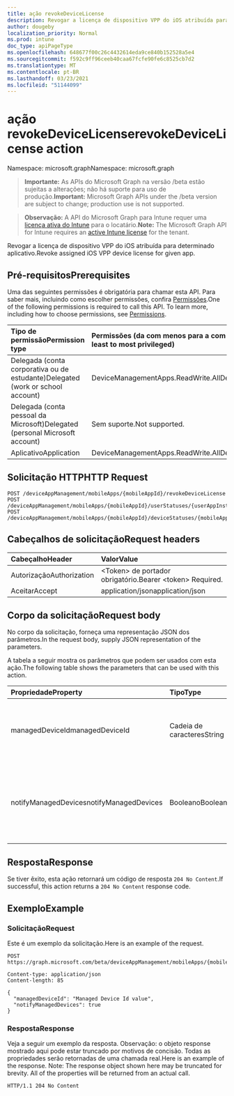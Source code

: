 ```yaml
---
title: ação revokeDeviceLicense
description: Revogar a licença de dispositivo VPP do iOS atribuída para determinado aplicativo.
author: dougeby
localization_priority: Normal
ms.prod: intune
doc_type: apiPageType
ms.openlocfilehash: 648677f00c26c4432614eda9ce840b152528a5e4
ms.sourcegitcommit: f592c9ff96ceeb40caa67fcfe90fe6c8525cb7d2
ms.translationtype: MT
ms.contentlocale: pt-BR
ms.lasthandoff: 03/23/2021
ms.locfileid: "51144099"
---
```

# <a name="revokedevicelicense-action"></a><span data-ttu-id="ee849-103">ação revokeDeviceLicense</span><span class="sxs-lookup"><span data-stu-id="ee849-103">revokeDeviceLicense action</span></span>

<span data-ttu-id="ee849-104">Namespace: microsoft.graph</span><span class="sxs-lookup"><span data-stu-id="ee849-104">Namespace: microsoft.graph</span></span>

> <span data-ttu-id="ee849-105">**Importante:** As APIs do Microsoft Graph na versão /beta estão sujeitas a alterações; não há suporte para uso de produção.</span><span class="sxs-lookup"><span data-stu-id="ee849-105">**Important:** Microsoft Graph APIs under the /beta version are subject to change; production use is not supported.</span></span>

> <span data-ttu-id="ee849-106">**Observação:** A API do Microsoft Graph para Intune requer uma [licença ativa do Intune](https://go.microsoft.com/fwlink/?linkid=839381) para o locatário.</span><span class="sxs-lookup"><span data-stu-id="ee849-106">**Note:** The Microsoft Graph API for Intune requires an [active Intune license](https://go.microsoft.com/fwlink/?linkid=839381) for the tenant.</span></span>

<span data-ttu-id="ee849-107">Revogar a licença de dispositivo VPP do iOS atribuída para determinado aplicativo.</span><span class="sxs-lookup"><span data-stu-id="ee849-107">Revoke assigned iOS VPP device license for given app.</span></span>

## <a name="prerequisites"></a><span data-ttu-id="ee849-108">Pré-requisitos</span><span class="sxs-lookup"><span data-stu-id="ee849-108">Prerequisites</span></span>
<span data-ttu-id="ee849-p101">Uma das seguintes permissões é obrigatória para chamar esta API. Para saber mais, incluindo como escolher permissões, confira [Permissões](/graph/permissions-reference).</span><span class="sxs-lookup"><span data-stu-id="ee849-p101">One of the following permissions is required to call this API. To learn more, including how to choose permissions, see [Permissions](/graph/permissions-reference).</span></span>

|<span data-ttu-id="ee849-111">Tipo de permissão</span><span class="sxs-lookup"><span data-stu-id="ee849-111">Permission type</span></span>|<span data-ttu-id="ee849-112">Permissões (da com menos para a com mais privilégios)</span><span class="sxs-lookup"><span data-stu-id="ee849-112">Permissions (from least to most privileged)</span></span>|
|:---|:---|
|<span data-ttu-id="ee849-113">Delegada (conta corporativa ou de estudante)</span><span class="sxs-lookup"><span data-stu-id="ee849-113">Delegated (work or school account)</span></span>|<span data-ttu-id="ee849-114">DeviceManagementApps.ReadWrite.All</span><span class="sxs-lookup"><span data-stu-id="ee849-114">DeviceManagementApps.ReadWrite.All</span></span>|
|<span data-ttu-id="ee849-115">Delegada (conta pessoal da Microsoft)</span><span class="sxs-lookup"><span data-stu-id="ee849-115">Delegated (personal Microsoft account)</span></span>|<span data-ttu-id="ee849-116">Sem suporte.</span><span class="sxs-lookup"><span data-stu-id="ee849-116">Not supported.</span></span>|
|<span data-ttu-id="ee849-117">Aplicativo</span><span class="sxs-lookup"><span data-stu-id="ee849-117">Application</span></span>|<span data-ttu-id="ee849-118">DeviceManagementApps.ReadWrite.All</span><span class="sxs-lookup"><span data-stu-id="ee849-118">DeviceManagementApps.ReadWrite.All</span></span>|

## <a name="http-request"></a><span data-ttu-id="ee849-119">Solicitação HTTP</span><span class="sxs-lookup"><span data-stu-id="ee849-119">HTTP Request</span></span>
<!-- {
  "blockType": "ignored"
}
-->
``` http
POST /deviceAppManagement/mobileApps/{mobileAppId}/revokeDeviceLicense
POST /deviceAppManagement/mobileApps/{mobileAppId}/userStatuses/{userAppInstallStatusId}/app/revokeDeviceLicense
POST /deviceAppManagement/mobileApps/{mobileAppId}/deviceStatuses/{mobileAppInstallStatusId}/app/revokeDeviceLicense
```

## <a name="request-headers"></a><span data-ttu-id="ee849-120">Cabeçalhos de solicitação</span><span class="sxs-lookup"><span data-stu-id="ee849-120">Request headers</span></span>
|<span data-ttu-id="ee849-121">Cabeçalho</span><span class="sxs-lookup"><span data-stu-id="ee849-121">Header</span></span>|<span data-ttu-id="ee849-122">Valor</span><span class="sxs-lookup"><span data-stu-id="ee849-122">Value</span></span>|
|:---|:---|
|<span data-ttu-id="ee849-123">Autorização</span><span class="sxs-lookup"><span data-stu-id="ee849-123">Authorization</span></span>|<span data-ttu-id="ee849-124">&lt;Token&gt; de portador obrigatório.</span><span class="sxs-lookup"><span data-stu-id="ee849-124">Bearer &lt;token&gt; Required.</span></span>|
|<span data-ttu-id="ee849-125">Aceitar</span><span class="sxs-lookup"><span data-stu-id="ee849-125">Accept</span></span>|<span data-ttu-id="ee849-126">application/json</span><span class="sxs-lookup"><span data-stu-id="ee849-126">application/json</span></span>|

## <a name="request-body"></a><span data-ttu-id="ee849-127">Corpo da solicitação</span><span class="sxs-lookup"><span data-stu-id="ee849-127">Request body</span></span>
<span data-ttu-id="ee849-128">No corpo da solicitação, forneça uma representação JSON dos parâmetros.</span><span class="sxs-lookup"><span data-stu-id="ee849-128">In the request body, supply JSON representation of the parameters.</span></span>

<span data-ttu-id="ee849-129">A tabela a seguir mostra os parâmetros que podem ser usados com esta ação.</span><span class="sxs-lookup"><span data-stu-id="ee849-129">The following table shows the parameters that can be used with this action.</span></span>

|<span data-ttu-id="ee849-130">Propriedade</span><span class="sxs-lookup"><span data-stu-id="ee849-130">Property</span></span>|<span data-ttu-id="ee849-131">Tipo</span><span class="sxs-lookup"><span data-stu-id="ee849-131">Type</span></span>|<span data-ttu-id="ee849-132">Descrição</span><span class="sxs-lookup"><span data-stu-id="ee849-132">Description</span></span>|
|:---|:---|:---|
|<span data-ttu-id="ee849-133">managedDeviceId</span><span class="sxs-lookup"><span data-stu-id="ee849-133">managedDeviceId</span></span>|<span data-ttu-id="ee849-134">Cadeia de caracteres</span><span class="sxs-lookup"><span data-stu-id="ee849-134">String</span></span>|<span data-ttu-id="ee849-135">DeviceId para quem a licença de aplicativo atribuída deve ser revogada</span><span class="sxs-lookup"><span data-stu-id="ee849-135">DeviceId for whom assigned app license is to be revoked</span></span>|
|<span data-ttu-id="ee849-136">notifyManagedDevices</span><span class="sxs-lookup"><span data-stu-id="ee849-136">notifyManagedDevices</span></span>|<span data-ttu-id="ee849-137">Booleano</span><span class="sxs-lookup"><span data-stu-id="ee849-137">Boolean</span></span>|<span data-ttu-id="ee849-138">Boolean que indica se a notificação de revogação deve ser enviada ao dispositivo</span><span class="sxs-lookup"><span data-stu-id="ee849-138">Boolean that indicates if revoke notification should be sent to device</span></span>|



## <a name="response"></a><span data-ttu-id="ee849-139">Resposta</span><span class="sxs-lookup"><span data-stu-id="ee849-139">Response</span></span>
<span data-ttu-id="ee849-140">Se tiver êxito, esta ação retornará um código de resposta `204 No Content`.</span><span class="sxs-lookup"><span data-stu-id="ee849-140">If successful, this action returns a `204 No Content` response code.</span></span>

## <a name="example"></a><span data-ttu-id="ee849-141">Exemplo</span><span class="sxs-lookup"><span data-stu-id="ee849-141">Example</span></span>

### <a name="request"></a><span data-ttu-id="ee849-142">Solicitação</span><span class="sxs-lookup"><span data-stu-id="ee849-142">Request</span></span>
<span data-ttu-id="ee849-143">Este é um exemplo da solicitação.</span><span class="sxs-lookup"><span data-stu-id="ee849-143">Here is an example of the request.</span></span>
``` http
POST https://graph.microsoft.com/beta/deviceAppManagement/mobileApps/{mobileAppId}/revokeDeviceLicense

Content-type: application/json
Content-length: 85

{
  "managedDeviceId": "Managed Device Id value",
  "notifyManagedDevices": true
}
```

### <a name="response"></a><span data-ttu-id="ee849-144">Resposta</span><span class="sxs-lookup"><span data-stu-id="ee849-144">Response</span></span>
<span data-ttu-id="ee849-p102">Veja a seguir um exemplo da resposta. Observação: o objeto response mostrado aqui pode estar truncado por motivos de concisão. Todas as propriedades serão retornadas de uma chamada real.</span><span class="sxs-lookup"><span data-stu-id="ee849-p102">Here is an example of the response. Note: The response object shown here may be truncated for brevity. All of the properties will be returned from an actual call.</span></span>
``` http
HTTP/1.1 204 No Content
```




